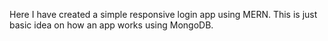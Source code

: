 Here I have created a simple responsive login app using MERN. This is just basic idea on how an app works using MongoDB. 
